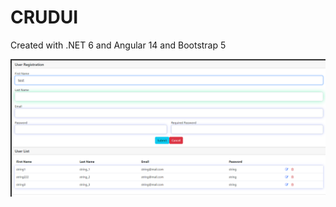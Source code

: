 # CRUDUI

Created with .NET 6 and Angular 14 and Bootstrap 5

![image](https://github.com/Peterblr/CRUD-UI/blob/master/src/screenshots/1.PNG)
